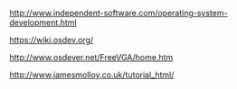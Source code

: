 http://www.independent-software.com/operating-system-development.html


https://wiki.osdev.org/


http://www.osdever.net/FreeVGA/home.htm


http://www.jamesmolloy.co.uk/tutorial_html/

